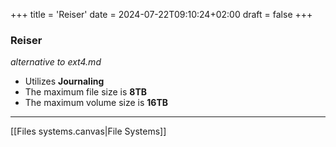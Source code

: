 +++
title = 'Reiser'
date = 2024-07-22T09:10:24+02:00
draft = false
+++

### Reiser
*alternative to ext4.md*

- Utilizes **Journaling**
- The maximum file size is **8TB**
- The maximum volume size is **16TB**

---
[[Files systems.canvas|File Systems]]

